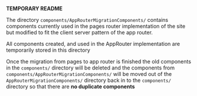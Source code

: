 **TEMPORARY README**

The directory `components/AppRouterMigrationComponents/` contains components currently used in the
pages router implementation of the site but modified to fit the client server pattern of the app router.

All components created, and used in the AppRouter implementation are temporarily stored in this directory

Once the migration from pages to app router is finished the old components in the `components/` directory will be deleted and the components from `components/AppRouterMigrationComponents/` will be moved out of the `AppRouterMigrationComponents/` directory back in to the `components/` directory so that there are **no duplicate components**